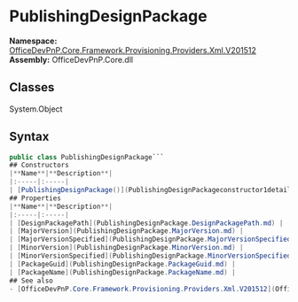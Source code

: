 # PublishingDesignPackage

**Namespace:** [OfficeDevPnP.Core.Framework.Provisioning.Providers.Xml.V201512](OfficeDevPnP.Core.Framework.Provisioning.Providers.Xml.V201512.md)
**Assembly:** OfficeDevPnP.Core.dll
## Classes
System.Object
## Syntax
```C#
public class PublishingDesignPackage```
## Constructors
|**Name**|**Description**|
|:-----|:-----|
| [PublishingDesignPackage()](PublishingDesignPackageconstructor1details.md) | 
## Properties
|**Name**|**Description**|
|:-----|:-----|
| [DesignPackagePath](PublishingDesignPackage.DesignPackagePath.md) | 
| [MajorVersion](PublishingDesignPackage.MajorVersion.md) | 
| [MajorVersionSpecified](PublishingDesignPackage.MajorVersionSpecified.md) | 
| [MinorVersion](PublishingDesignPackage.MinorVersion.md) | 
| [MinorVersionSpecified](PublishingDesignPackage.MinorVersionSpecified.md) | 
| [PackageGuid](PublishingDesignPackage.PackageGuid.md) | 
| [PackageName](PublishingDesignPackage.PackageName.md) | 
## See also
- [OfficeDevPnP.Core.Framework.Provisioning.Providers.Xml.V201512](OfficeDevPnP.Core.Framework.Provisioning.Providers.Xml.V201512.md)
